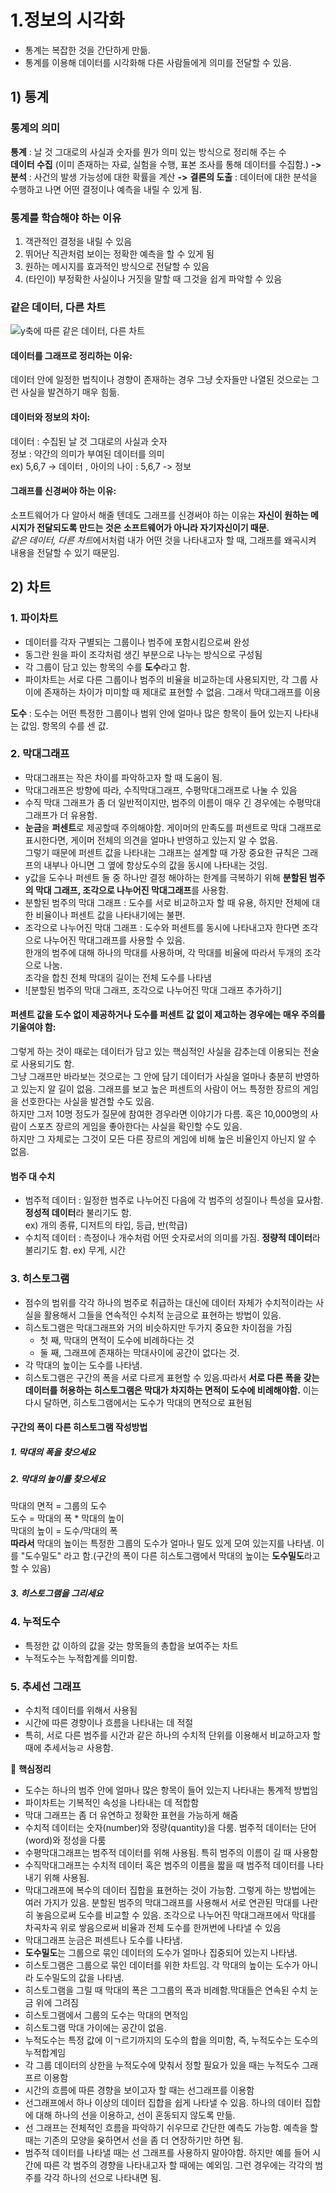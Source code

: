 # 1.정보의 시각화
- 통계는 복잡한 것을 간단하게 만듦.<br>
- 통계를 이용해 데이터를 시각화해 다른 사람들에게 의미를 전달할 수 있음.<br>

## 1) 통계
### 통계의 의미
**통계** : 날 것 그대로의 사실과 숫자를 뭔가 의미 있는 방식으로 정리해 주는 수<br>
**데이터 수집** (이미 존재하는 자료, 실험을 수행, 표본 조사를 통해 데이터를 수집함.) 
**->** 
**분석** : 사건의 발생 가능성에 대한 확률을 계산
**->** 
**결론의 도출** : 데이터에 대한 분석을 수행하고 나면 어떤 결정이나 예측을 내릴 수 있게 됨.

### 통계를 학습해야 하는 이유
1. 객관적인 결정을 내릴 수 있음
2. 뛰어난 직관처럼 보이는 정확한 예측을 할 수 있게 됨
3. 원하는 메시지를 효과적인 방식으로 전달할 수 있음
4. (타인이) 부정확한 사실이나 거짓을 말할 때 그것을 쉽게 파악할 수 있음

### 같은 데이터, 다른 차트
![y축에 따른 같은 데이터, 다른 차트](./imgs/chart_compare.png)

#### 데이터를 그래프로 정리하는 이유:
데이터 안에 일정한 법칙이나 경향이 존재하는 경우 그냥 숫자들만 나열된 것으로는 그런 사실을 발견하기 매우 힘듦.

#### 데이터와 정보의 차이:
데이터 : 수집된 날 것 그대로의 사실과 숫자 <br>
정보 : 약간의 의미가 부여된 데이터를 의미<br>
ex) 5,6,7 -> 데이터 , 아이의 나이 : 5,6,7 -> 정보

#### 그래프를 신경써야 하는 이유:
소프트웨어가 다 알아서 해줄 텐데도 그래프를 신경써야 하는 이유는 **자신이 원하는 메시지가 전달되도록 만드는 것은 소프트웨어가 아니라 자기자신이기 때문.** <br>
*같은 데이터, 다른 차트*에서처럼 내가 어떤 것을 나타내고자 할 때, 그래프를 왜곡시켜 내용을 전달할 수 있기 때문임.

## 2) 차트
### 1. 파이차트
- 데이터를 각자 구별되는 그룹이나 범주에 포함시킴으로써 완성
- 동그란 원을 파이 조각처럼 생긴 부분으로 나누는 방식으로 구성됨
- 각 그룹이 담고 있는 항목의 수를 **도수**라고 함.
- 파이차트는 서로 다른 그룹이나 범주의 비율을 비교하는데 사용되지만, 각 그룹 사이에 존재하는 차이가 미미할 때 제대로 표현할 수 없음.
  그래서 막대그래프를 이용<br>

**도수** : 도수는 어떤 특정한 그룹이나 범위 안에 얼마나 많은 항목이 들어 있는지 나타내는 값임. 항목의 수를 센 값.

### 2. 막대그래프
- 막대그래프는 작은 차이를 파악하고자 할 때 도움이 됨.
- 막대그래프은 방향에 따라, 수직막대그래프, 수평막대그래프로 나눌 수 있음
- 수직 막대 그래프가 좀 더 일반적이지만, 범주의 이름이 매우 긴 경우에는 수평막대그래프가 더 유용함.
- **눈금**을 **퍼센트**로 제공할때 주의해야함. 게이머의 만족도를 퍼센트로 막대 그래프로 표시한다면, 게이머 전체의 의견을 얼마나 반영하고 있는지 알 수 없음. <br> 그렇기 때문에 퍼센트 값을 나타내는 그래프는 설계할 때 가장 중요한 규칙은 그래프의 내부나 아니면 그 옆에 항상도수의 값을 동시에 나타내는 것임.
- y값을 도수나 퍼센트 둘 중 하나만 결정 해야하는 한계를 극복하기 위해 **분할된 범주의 막대 그래프, 조각으로 나누어진 막대그래프**를 사용함.
- 분할된 범주의 막대 그래프 : 도수를 서로 비교하고자 할 때 유용, 하지만 전체에 대한 비율이나 퍼센트 값을 나타내기에는 불편.
- 조각으로 나누어진 막대 그래프 : 도수와 퍼센트를 동시에 나타내고자 한다면 조각으로 나누어진 막대그래프를 사용할 수 있음. <br> 한개의 범주에 대해 하나의 막대를 사용하며, 각 막대를 비율에 따라서 두개의 조각으로 나눔.<br> 조각을 합친 전체 막대의 길이는 전체 도수를 나타냄
- ![분할된 범주의 막대 그래프, 조각으로 나누어진 막대 그래프 추가하기]

#### 퍼센트 값을 도수 없이 제공하거나 도수를 퍼센트 값 없이 제고하는 경우에는 매우 주의를 기울여야 함:
그렇게 하는 것이 때로는 데이터가 담고 있는 핵심적인 사실을 감추는데 이용되는 전술로 사용되기도 함. <br>그냥 그래프만 바라보는 것으로는 그 안에 담기 데이터가 사실을 얼마나 충분히 반영하고 있는지 알 길이 없음. 그래프를 보고 높은 퍼센트의 사람이 어느 특정한 장르의 게임을 선호한다는 사실을 발견할 수도 있음. <br>하지만 그저 10명 정도가 질문에 참여한 경우라면 이야기가 다름. 혹은 10,000명의 사람이 스포츠 장르의 게임을 좋아한다는 사실을 확인할 수도 있음.<br> 하지만 그 자체로는 그것이 모든 다른 장르의 게임에 비해 높은 비율인지 아닌지 알 수 없음.


#### 범주 대 수치
- 범주적 데이터 : 일정한 범주로 나누어진 다음에 각 범주의 성질이나 특성을 묘사함. **정성적 데이터**라 불리기도 함.<br> ex) 개의 종류, 디저트의 타입, 등급, 반(학급)
- 수치적 데이터 : 측정이나 개수처럼 어떤 숫자로서의 의미를 가짐. **정량적 데이터**라 불리기도 함. ex) 무게, 시간

### 3. 히스토그램
- 점수의 범위를 각각 하나의 범주로 취급하는 대신에 데이터 자체가 수치적이라는 사실을 활용해서 그들을 연속적인 수치적 눈금으로 표현하는 방법이 있음.
- 히스토그램은 막대그래프와 거의 비슷하지만 두가지 중요한 차이점을 가짐
    - 첫 째, 막대의 면적이 도수에 비례하다는 것
    - 둘 째, 그래프에 존재하는 막대사이에 공간이 없다는 것.
- 각 막대의 높이는 도수를 나타냄.
- 히스토그램은 구간의 폭을 서로 다르게 표현할 수 있음.따라서 **서로 다른 폭을 갖는 데이터를 허용하는 히스토그램은 막대가 차지하는 면적이 도수에 비례해야함.** 이는 다시 달하면, 히스토그램에서는 도수가 막대의 면적으로 표현됨

#### 구간의 폭이 다른 히스토그램 작성방법
##### 1. 막대의 폭을 찾으세요
##### 2. 막대의 높이를 찾으세요
막대의 면적 = 그룹의 도수<br>
도수 = 막대의 폭 * 막대의 높이<br>
막대의 높이 = 도수/막대의 폭<br>
**따라서** 막대의 높이는 특정한 그룹의 도수가 얼마나 밀도 있게 모여 있는지를 나타냄. 이를 "도수밀도" 라고 함.(구간의 폭이 다른 히스토그램에서 막대의 높이는 **도수밀도**라고 할 수 있음)
##### 3. 히스토그램을 그리세요

### 4. 누적도수
- 특정한 값 이하의 값을 갖는 항목들의 총합을 보여주는 차트
- 누적도수는 누적합계를 의미함.

### 5. 추세선 그래프
- 수치적 데이터를 위해서 사용됨
- 시간에 따른 경향이나 흐름을 나타내는 데 적절
- 특히, 서로 다른 범주를 시간과 같은 하나의 수치적 단위를 이용해서 비교하고자 할 때에 추세서능ㄹ 사용함.
  


📌 **핵심정리**
- 도수는 하나의 범주 안에 얼마나 많은 항목이 들어 있는지 나타내는 통계적 방법임
- 파이차트는 기복적인 속성을 나타내는 데 적합함
- 막대 그래프는 좀 더 유연하고 정확한 표현을 가능하게 해줌
- 수치적 데이터는 숫자(number)와 정량(quantity)을 다룸. 범주적 데이터는 단어(word)와 정성을 다룸
- 수평막대그래프는 범주적 데이터를 위해 사용됨. 특히 범주의 이름이 길 때 사용함
- 수직막대그래프는 수치적 데이터 혹은 범주의 이름을 짧을 때 범주적 데이터를 나타내기 위해 사용됨.
- 막대그래프에 복수의 데이터 집합을 표현하는 것이 가능함. 그렇게 하는 방법에는 여러 가지가 있음. 분할된 범주의 막대그래프를 사용해서 서로 연관된 막대를 나란히 놓음으로써 도수를 비교할 수 있음. 조각으로 나누어진 막대그래프에서 막대를 차곡차곡 위로 쌓음으로써 비율과 전체 도수를 한꺼번에 나타낼 수 있음
- 막대그래프 눈금은 퍼센트나 도수를 나타냄.
- **도수밀도**는 그룹으로 묶인 데이터의 도수가 얼마나 집중되어 있는지 나타냄.
- 히스토그램은 그룹으로 묶인 데이터를 위한 차트임. 각 막대의 높이는 도수가 아니라 도수밀도의 값을 나타냄.
- 히스토그램을 그릴 때 막대의 폭은 그그룹의 폭과 비례함.막대들은 연속된 수치 눈금 위에 그려짐
- 히스토그램에서 그룹의 도수는 막대의 면적임
- 히스토그램 막대 가이에는 공간이 없음.
- 누적도수는 특정 값에 이ㄱ르기까지의 도수의 합을 의미함, 즉, 누적도수는 도수의 누적합계임
- 각 그룹 데이터의 상한을 누적도수에 맞춰서 정할 필요가 있을 때는 누적도수 그래프르 이용함
- 시간의 흐름에 따른 경향을 보이고자 할 때는 선그래프를 이용함
- 선그래프에서 하나 이상의 데이터 집합을 쉽게 나타낼 수 있음. 하나의 데이터 집합에 대해 하나의 선을 이용하고, 선이 혼동되지 않도록 만듦.
- 선 그래프는 전체적인 흐름을 파악하기 쉬우므로 간단한 예측도 가능함. 예측을 할 때는 기존의 모양을 윶하면서 선을 좀 더 연장하기만 하면 됨.
- 범주적 데이터를 나타낼 때는 선 그래프를 사용하지 말아야함. 하지만 예를 들어 시간에 따른 각 범주의 경향을 나타내고자 할 때에는 예외임. 그런 경우에는 각각의 범주를 각각 하나의 선으로 나타내면 됨.
